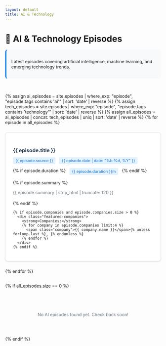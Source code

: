 ```yaml
---
layout: default
title: AI & Technology
---
```


# 🤖 AI & Technology Episodes

<div class="category-description">
  <p>Latest episodes covering artificial intelligence, machine learning, and emerging technology trends.</p>
</div>

<div class="episodes-grid">
{% assign ai_episodes = site.episodes | where_exp: "episode", "episode.tags contains 'ai'" | sort: 'date' | reverse %}
{% assign tech_episodes = site.episodes | where_exp: "episode", "episode.tags contains 'technology'" | sort: 'date' | reverse %}
{% assign all_episodes = ai_episodes | concat: tech_episodes | uniq | sort: 'date' | reverse %}
{% for episode in all_episodes %}
  <div class="episode-card">
    <h3><a href="{{ episode.url | relative_url }}">{{ episode.title }}</a></h3>
    <div class="episode-meta">
      <span class="source">{{ episode.source }}</span>
      <span class="date">{{ episode.date | date: "%b %d, %Y" }}</span>
      {% if episode.duration %}
        <span class="duration">{{ episode.duration }}m</span>
      {% endif %}
    </div>
    {% if episode.summary %}
      <p class="episode-excerpt">{{ episode.summary | strip_html | truncate: 120 }}</p>
    {% endif %}

    {% if episode.companies and episode.companies.size > 0 %}
      <div class="featured-companies">
        <strong>Companies:</strong>
        {% for company in episode.companies limit:4 %}
          <span class="company">{{ company.name }}</span>{% unless forloop.last %}, {% endunless %}
        {% endfor %}
      </div>
    {% endif %}
  </div>
{% endfor %}
</div>

{% if all_episodes.size == 0 %}
<div class="no-episodes">
  <p>No AI episodes found yet. Check back soon!</p>
</div>
{% endif %}

<style>
.category-description {
  background: #f8f9fa;
  padding: 1rem;
  border-radius: 0.5rem;
  margin-bottom: 2rem;
  border-left: 4px solid #007bff;
}

.episodes-grid {
  display: grid;
  grid-template-columns: repeat(auto-fill, minmax(300px, 1fr));
  gap: 1.5rem;
  padding: 1rem 0;
}

.episode-card {
  background: white;
  border: 1px solid #dee2e6;
  border-radius: 0.5rem;
  padding: 1.5rem;
  box-shadow: 0 2px 4px rgba(0,0,0,0.1);
}

.episode-card h3 {
  margin-bottom: 0.75rem;
}

.episode-card h3 a {
  color: #2c3e50;
  text-decoration: none;
}

.episode-meta {
  display: flex;
  gap: 0.75rem;
  margin-bottom: 1rem;
  flex-wrap: wrap;
}

.episode-meta span {
  background: #e3f2fd;
  color: #1976d2;
  padding: 0.25rem 0.5rem;
  border-radius: 0.25rem;
  font-size: 0.8rem;
}

.episode-excerpt {
  color: #6c757d;
  margin-bottom: 1rem;
  line-height: 1.4;
}

.featured-companies {
  font-size: 0.9rem;
  color: #495057;
}

.company {
  background: #e9ecef;
  padding: 0.2rem 0.4rem;
  border-radius: 0.25rem;
  font-weight: 500;
}

.no-episodes {
  text-align: center;
  padding: 3rem 1rem;
  color: #6c757d;
}

@media (max-width: 768px) {
  .episodes-grid {
    grid-template-columns: 1fr;
    gap: 1rem;
    padding: 0;
  }

  .episode-card {
    padding: 1rem;
  }
}
</style>